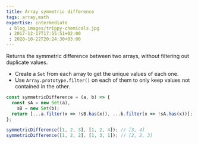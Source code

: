 ```yaml
---
title: Array symmetric difference
tags: array,math
expertise: intermediate
 : blog_images/trippy-chemicals.jpg
 : 2017-12-17T17:55:51+02:00
 : 2020-10-22T20:24:30+03:00
---
```


Returns the symmetric difference between two arrays, without filtering out duplicate values.

- Create a `Set` from each array to get the unique values of each one.
- Use `Array.prototype.filter()` on each of them to only keep values not contained in the other.

```js
const symmetricDifference = (a, b) => {
  const sA = new Set(a),
    sB = new Set(b);
  return [...a.filter(x => !sB.has(x)), ...b.filter(x => !sA.has(x))];
};
```

```js
symmetricDifference([1, 2, 3], [1, 2, 4]); // [3, 4]
symmetricDifference([1, 2, 2], [1, 3, 1]); // [2, 2, 3]
```
